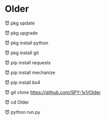 # Older

😈 pkg update 

😈 pkg upgrade 

😈 pkg install python 

😈 pkg install git 

😈 pip install requests 

😈 pip install mechanize 

😈 pip install bs4

😈 git clone https://github.com/SPY-1x1/Older

😈 cd Older

😈 python run.py
